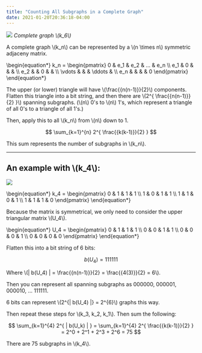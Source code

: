 ```yaml
---
title: "Counting All Subgraphs in a Complete Graph"
date: 2021-01-20T20:36:18-04:00
---
```


![](/images/k6-graph.png)
_Complete graph \\(k_6\\)_


A complete graph \\(k_n\\) can be represented by a \\(n \times n\\) symmetric adjaceny matrix.

\begin{equation*}
k_n = 
\begin{pmatrix}
0 & e_1 & e_2 & ... & e_n \\\\
e_1 & 0 &  &  &  \\\\
e_2 &  & 0 &  &  \\\\
\vdots &  &  & \ddots &  \\\\
e_n &  &  & & 0 
\end{pmatrix}
\end{equation*}


The upper (or lower) triangle will have \\(\frac{{n(n-1)}}{2}\\) components. Flatten this triangle into a bit string, and then there are \\(2^{ \frac{{n(n-1)}}{2} }\\) spanning subgraphs. (\\(n\\) 0's to \\(n\\) 1's, which represent a triangle of all 0's to a triangle of all 1's.)

Then, apply this to all \\(k_n\\) from \\(n\\) down to 1.

$$
\sum_{k=1}^{n} 2^{ \frac{{k(k-1)}}{2} }
$$

This sum represents the number of subgraphs in \\(k_n\\).

---

## An example with \\(k_4\\):
![](/images/k4-graph.png)

\begin{equation*}
k_4 = 
\begin{pmatrix}
0 & 1 & 1 & 1 \\\\
1 & 0 & 1 & 1 \\\\
1 & 1 & 0 & 1 \\\\
1 & 1 & 1 & 0
\end{pmatrix}
\end{equation*}

Because the matrix is symmetrical, we only need to consider the upper triangular matrix \\(U_4\\).

\begin{equation*}
U_4 = 
\begin{pmatrix}
0 & 1 & 1 & 1 \\\\
0 & 0 & 1 & 1 \\\\
0 & 0 & 0 & 1 \\\\
0 & 0 & 0 & 0
\end{pmatrix}
\end{equation*}

Flatten this into a bit string of 6 bits:

$$
b(U_4) = 111111
$$

Where \\(| b(U_4) | = \frac{{n(n-1)}}{2} = \frac{{4(3)}}{2} = 6\\).
 
Then you can represent all spanning subgraphs as 000000, 000001, 000010, ... 111111.

6 bits can represent \\(2^{| b(U_4) |} = 2^{6}\\) graphs this way.

Then repeat these steps for \\(k_3, k_2, k_1\\). Then sum the following:

$$
\sum_{k=1}^{4} 2^{ | b(U_k) | } = \sum_{k=1}^{4} 2^{ \frac{{k(k-1)}}{2} } = 2^0 + 2^1 + 2^3 + 2^6 = 75
$$

There are 75 subgraphs in \\(k_4\\).